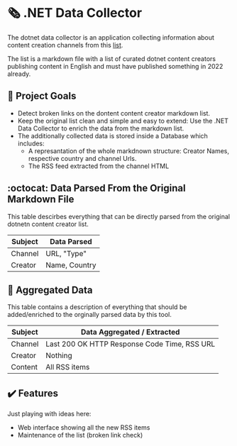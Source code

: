 
# 🗞️ .NET Data Collector


The dotnet data collector is an application collecting information about content creation channels from this [list](https://github.com/matthiasjost/dotnet-content-creators).

The list is a markdown file with a list of curated dotnet content creators publishing content in English and must have published something in 2022 already.

## 🎨 Project Goals

* Detect broken links on the dontent content creator markdown list.
* Keep the original list clean and simple and easy to extend: Use the .NET Data Collector to enrich the data from the markdown list.
* The additionally collected data is stored inside a Database which includes:
  * A represantation of the whole markdnown structure: Creator Names, respective country and channel Urls.
  * The RSS feed extracted from the channel HTML 

## :octocat: Data Parsed From the Original Markdown File

This table descirbes everything that can be directly parsed from the original dotnetn content creator list.

| Subject  | Data Parsed |
| ------------- | ------------- |
| Channel | URL, "Type"
| Creator | Name, Country


## 🐙 Aggregated Data

This table contains a description of everything that should be added/enriched to the orginally parsed data by this tool.

| Subject  | Data Aggregated / Extracted |
| ------------- | ------------- |
| Channel | Last 200 OK HTTP Response Code Time, RSS URL
| Creator | Nothing
| Content | All RSS items 

## ✔️ Features

Just playing with ideas here:
- Web interface showing all the new RSS items
- Maintenance of the list (broken link check)



